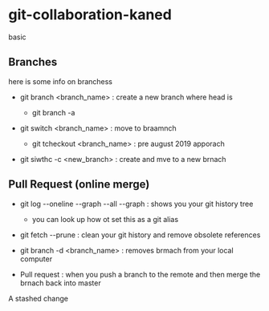 
# git-collaboration-kaned

basic

## Branches
   here is some info on branchess
   
- git branch <branch_name> : create a new branch where head is
  - git branch -a  
- git switch <branch_name> : move to braamnch
  - git tcheckout <branch_name> : pre august 2019 apporach

- git siwthc -c <new_branch>  : create and mve to a new brnach

## Pull Request (online merge)
- git log --oneline --graph --all --graph : shows you your git history tree
  - you can look up how ot set this as a git alias

- git fetch --prune : clean your git history and remove obsolete references


- git branch -d <branch_name> : removes brmach from your local computer

- Pull request : when you push a branch to the remote and then merge the brnach back into master

A stashed change
